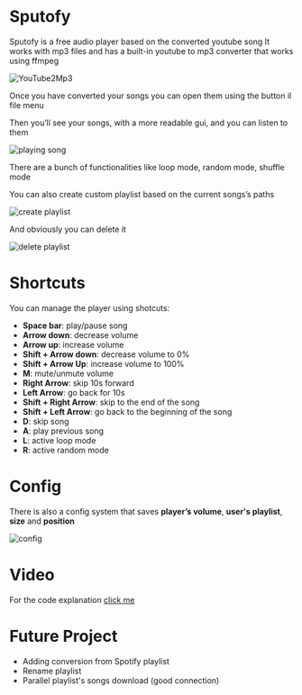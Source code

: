 # Sputofy

Sputofy is a free audio player based on the converted youtube song
It works with mp3 files and has a built-in youtube to mp3 converter that works using ffmpeg

![YouTube2Mp3](https://media.giphy.com/media/TTRfsr69nYAfbyQTys/giphy.gif)

Once you have converted your songs you can open them using the button il file menu

Then you’ll see your songs, with a more readable gui, and you can listen to them

![playing song](https://media.giphy.com/media/rm7ZQzAlhQpqkM88IJ/giphy.gif)

There are a bunch of functionalities like loop mode, random mode, shuffle mode

You can also create custom playlist based on the current songs’s paths 

![create playlist](https://media.giphy.com/media/jZaqJlcdExa9sutPYq/giphy.gif)

And obviously you can delete it

![delete playlist](https://media.giphy.com/media/shv0pAwRMZ3EJZzvg3/giphy.gif)

# Shortcuts
You can manage the player using shotcuts:
  - **Space bar**: play/pause song
  - **Arrow down**: decrease volume
  - **Arrow up**: increase volume
  - **Shift + Arrow down**: decrease volume to 0%
  - **Shift + Arrow Up**: increase volume to 100%
  - **M**: mute/unmute volume
  - **Right Arrow**: skip 10s forward 
  - **Left Arrow**: go back for 10s
  - **Shift + Right Arrow**: skip to the end of the song
  - **Shift + Left Arrow**: go back to the beginning of the song
  - **D**: skip song
  - **A**: play previous song
  - **L**: active loop mode
  - **R**: active random mode

# Config
There is also a config system that saves **player’s volume**, **user's playlist**, **size** and **position**

![config](https://i.imgur.com/mbr2nnl.png)

# Video
For the code explanation [click me](https://youtu.be/YXdOUmxG5y)

# Future Project
 - Adding conversion from Spotify playlist
 - Rename playlist
 - Parallel playlist's songs download (good connection)
